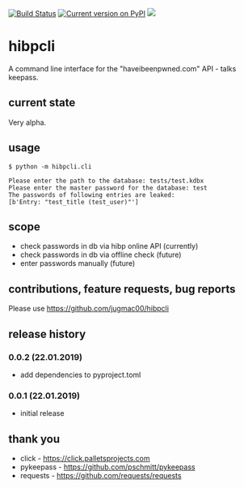 [![Build Status](https://travis-ci.org/jugmac00/hibpcli.svg?branch=master)](https://travis-ci.org/jugmac00/hibpcli)
[![Current version on PyPI](https://img.shields.io/pypi/v/hibpcli.svg)](https://pypi.org/project/hibpcli/)
![](https://img.shields.io/pypi/l/hibpcli.svg)

# hibpcli

A command line interface for the "haveibeenpwned.com" API - talks keepass.

## current state

Very alpha.

## usage

```
$ python -m hibpcli.cli

Please enter the path to the database: tests/test.kdbx
Please enter the master password for the database: test
The passwords of following entries are leaked:
[b'Entry: "test_title (test_user)"']
```

## scope

- check passwords in db via hibp online API (currently)
- check passwords in db via offline check (future)
- enter passwords manually (future)

## contributions, feature requests, bug reports

Please use https://github.com/jugmac00/hibpcli

## release history

### 0.0.2 (22.01.2019)

- add dependencies to pyproject.toml

### 0.0.1 (22.01.2019)

- initial release

## thank you
- click - https://click.palletsprojects.com
- pykeepass - https://github.com/pschmitt/pykeepass
- requests - https://github.com/requests/requests
